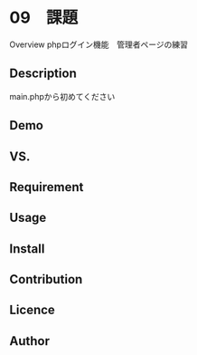 09　課題
====

Overview
phpログイン機能　管理者ページの練習
## Description
main.phpから初めてください
## Demo

## VS. 

## Requirement

## Usage

## Install

## Contribution

## Licence


## Author

